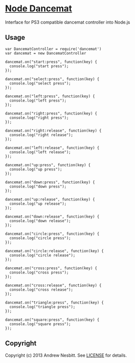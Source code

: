 # [Node Dancemat](http://libraries.io/npm/dancemat)

Interface for PS3 compatible dancemat controller into Node.js

## Usage

    var DancematController = require('dancemat')
    var dancemat = new DancematController

    dancemat.on("start:press", function(key) {
      console.log("start press");
    });

    dancemat.on("select:press", function(key) {
      console.log("select press");
    });

    dancemat.on("left:press", function(key) {
      console.log("left press");
    });

    dancemat.on("right:press", function(key) {
      console.log("right press");
    });

    dancemat.on("right:release", function(key) {
      console.log("right release");
    });

    dancemat.on("left:release", function(key) {
      console.log("left release");
    });

    dancemat.on("up:press", function(key) {
      console.log("up press");
    });

    dancemat.on("down:press", function(key) {
      console.log("down press");
    });

    dancemat.on("up:release", function(key) {
      console.log("up release");
    });

    dancemat.on("down:release", function(key) {
      console.log("down release");
    });

    dancemat.on("circle:press", function(key) {
      console.log("circle press");
    });

    dancemat.on("circle:release", function(key) {
      console.log("circle release");
    });

    dancemat.on("cross:press", function(key) {
      console.log("cross press");
    });

    dancemat.on("cross:release", function(key) {
      console.log("cross release");
    });

    dancemat.on("triangle:press", function(key) {
      console.log("triangle press");
    });

    dancemat.on("square:press", function(key) {
      console.log("square press");
    });

## Copyright

Copyright (c) 2013 Andrew Nesbitt. See [LICENSE](https://github.com/andrew/node-dancemat/blob/master/LICENSE) for details.
